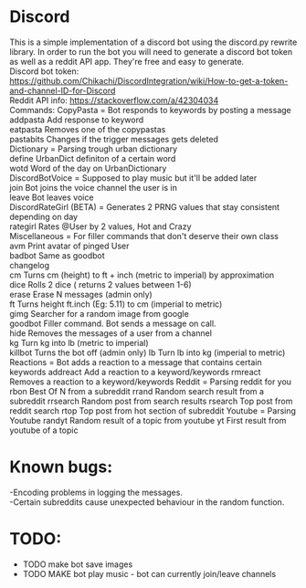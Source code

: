 # Discord
This is a simple implementation of a discord bot using the discord.py rewrite library.
In order to run the bot you will need to generate a discord bot token as well as a reddit API app. They're free and easy to generate.      
Discord bot token: https://github.com/Chikachi/DiscordIntegration/wiki/How-to-get-a-token-and-channel-ID-for-Discord       
Reddit API info: https://stackoverflow.com/a/42304034      
Commands:
CopyPasta = Bot responds to keywords by posting a message    
  addpasta  Add response to keyword    
  eatpasta  Removes one of the copypastas   
  pastabits Changes if the trigger messages gets deleted    
Dictionary = Parsing trough urban dictionary   
  define    UrbanDict definiton of a certain word   
  wotd      Word of the day on UrbanDictionary   
DiscordBotVoice = Supposed to play music but it'll be added later   
  join      Bot joins the voice channel the user is in   
  leave     Bot leaves voice   
DiscordRateGirl (BETA) = Generates 2 PRNG values that stay consistent depending on day   
  rategirl  Rates @User by 2 values, Hot and Crazy    
Miscellaneous = For filler commands that don't deserve their own class   
  avm       Print avatar of pinged User   
  badbot    Same as goodbot   
  changelog    
  cm        Turns cm (height) to ft + inch (metric to imperial) by approximation   
  dice      Rolls 2 dice ( returns 2 values between 1-6)   
  erase     Erase N messages (admin only)   
  ft        Turns height ft.inch (Eg: 5.11) to cm (imperial to metric)   
  gimg      Searcher for a random image from google      
  goodbot   Filler command. Bot sends a message on call.   
  hide      Removes the messages of a user from a channel   
  kg        Turn kg into lb (metric to imperial)   
  killbot   Turns the bot off (admin only)
  lb        Turn lb into kg (imperial to metric)
Reactions = Bot adds a reaction to a message that contains certain keywords
  addreact  Add a reaction to a keyword/keywords
  rmreact   Removes a reaction to a keyword/keywords
Reddit = Parsing reddit for you
  rbon      Best Of N from a subreddit
  rrand     Random search result from a subreddit
  rrsearch  Random post from search results
  rsearch   Top post from reddit search
  rtop      Top post from hot section of subreddit
Youtube = Parsing Youtube
  randyt    Random result of a topic from youtube
  yt        First result from youtube of a topic
  
# Known bugs:
-Encoding problems in logging the messages.    
-Certain subreddits cause unexpected behaviour in the random function.    

# TODO:
- TODO make bot save images
- TODO MAKE bot play music - bot can currently join/leave channels
